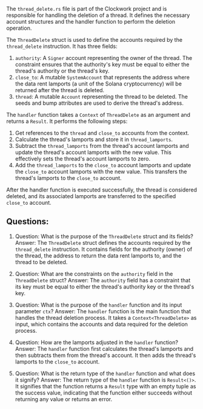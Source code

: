 The `thread_delete.rs` file is part of the Clockwork project and is responsible for handling the deletion of a thread. It defines the necessary account structures and the handler function to perform the deletion operation.

The `ThreadDelete` struct is used to define the accounts required by the `thread_delete` instruction. It has three fields:

1. `authority`: A `Signer` account representing the owner of the thread. The constraint ensures that the authority's key must be equal to either the thread's authority or the thread's key.
2. `close_to`: A mutable `SystemAccount` that represents the address where the data rent lamports (a unit of the Solana cryptocurrency) will be returned after the thread is deleted.
3. `thread`: A mutable `Account` representing the thread to be deleted. The seeds and bump attributes are used to derive the thread's address.

The `handler` function takes a `Context` of `ThreadDelete` as an argument and returns a `Result`. It performs the following steps:

1. Get references to the `thread` and `close_to` accounts from the context.
2. Calculate the thread's lamports and store it in `thread_lamports`.
3. Subtract the `thread_lamports` from the thread's account lamports and update the thread's account lamports with the new value. This effectively sets the thread's account lamports to zero.
4. Add the `thread_lamports` to the `close_to` account lamports and update the `close_to` account lamports with the new value. This transfers the thread's lamports to the `close_to` account.

After the handler function is executed successfully, the thread is considered deleted, and its associated lamports are transferred to the specified `close_to` account.

## Questions:

1. Question: What is the purpose of the `ThreadDelete` struct and its fields?
   Answer: The `ThreadDelete` struct defines the accounts required by the `thread_delete` instruction. It contains fields for the authority (owner) of the thread, the address to return the data rent lamports to, and the thread to be deleted.

2. Question: What are the constraints on the `authority` field in the `ThreadDelete` struct?
   Answer: The `authority` field has a constraint that its key must be equal to either the thread's authority key or the thread's key.

3. Question: What is the purpose of the `handler` function and its input parameter `ctx`?
   Answer: The `handler` function is the main function that handles the thread deletion process. It takes a `Context<ThreadDelete>` as input, which contains the accounts and data required for the deletion process.

4. Question: How are the lamports adjusted in the `handler` function?
   Answer: The `handler` function first calculates the thread's lamports and then subtracts them from the thread's account. It then adds the thread's lamports to the `close_to` account.

5. Question: What is the return type of the `handler` function and what does it signify?
   Answer: The return type of the `handler` function is `Result<()>`. It signifies that the function returns a `Result` type with an empty tuple as the success value, indicating that the function either succeeds without returning any value or returns an error.
